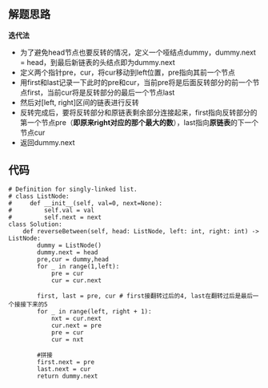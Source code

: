 ## 解题思路
 
**迭代法**
+ 为了避免head节点也要反转的情况，定义一个哑结点dummy，dummy.next = head，到最后新链表的头结点即为dummy.next
+ 定义两个指针pre，cur，将cur移动到left位置，pre指向其前一个节点
+ 用first和last记录一下此时的pre和cur，当前pre将是后面反转部分的前一个节点first，当前cur将是反转部分的最后一个节点last
+ 然后对[left, right]区间的链表进行反转
+ 反转完成后，要将反转部分和原链表剩余部分连接起来，first指向反转部分的第一个节点pre（**即原来right对应的那个最大的数**），last指向**原链表**的下一个节点cur
+ 返回dummy.next








## 代码

```
# Definition for singly-linked list.
# class ListNode:
#     def __init__(self, val=0, next=None):
#         self.val = val
#         self.next = next
class Solution:
    def reverseBetween(self, head: ListNode, left: int, right: int) -> ListNode:
        dummy = ListNode()
        dummy.next = head
        pre,cur = dummy,head
        for _ in range(1,left):
            pre = cur
            cur = cur.next
        
        first, last = pre, cur # first接翻转过后的4, last在翻转过后是最后一个接接下来的5
        for _ in range(left, right + 1):
            nxt = cur.next
            cur.next = pre
            pre = cur
            cur = nxt 
        
        #拼接
        first.next = pre
        last.next = cur
        return dummy.next

```




